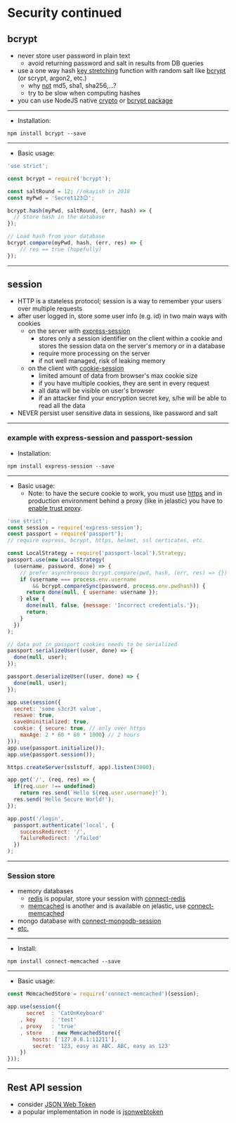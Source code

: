 # Security continued

## bcrypt

* never store user password in plain text
  * avoid returning password and salt in results from DB queries
* use a one way hash [key stretching](https://en.wikipedia.org/wiki/Key_stretching) function with random salt like [bcrypt](https://en.wikipedia.org/wiki/Bcrypt) (or scrypt, argon2, etc.)
  * why [not](https://codahale.com/how-to-safely-store-a-password/) md5, sha1, sha256,...? 
  * try to be slow when computing hashes
* you can use NodeJS native [crypto](https://nodejs.org/api/crypto.html) or [bcrypt package](https://www.npmjs.com/package/bcrypt) 

---

* Installation: 

```shell
npm install bcrypt --save
```

---

* Basic usage:

```javascript
'use strict';

const bcrypt = require('bcrypt');

const saltRound = 12; //okayish in 2018
const myPwd = 'Secret123😉';

bcrypt.hash(myPwd, saltRound, (err, hash) => {
  // Store hash in the database
});

// Load hash from your database
bcrypt.compare(myPwd, hash, (err, res) => {
    // res == true (hopefully)
});
```

---

## session

* HTTP is a stateless protocol; session is a way to remember your users over multiple requests
* after user logged in, store some user info (e.g. id) in two main ways with cookies
  * on the server with [express-session](https://www.npmjs.com/package/express-session)
    * stores only a session identifier on the client within a cookie and stores the session data on the server's memory or in a database
    * require more processing on the server
    * if not well managed, risk of leaking memory
  * on the client with [cookie-session](https://www.npmjs.com/package/cookie-session)
    * limited amount of data from browser's max cookie size 
    * if you have multiple cookies, they are sent in every request
    * all data will be visible on user's browser
    * if an attacker find your encryption secret key, s/he will be able to read all the data 
* NEVER persist user sensitive data in sessions, like password and salt

---

### example with express-session and passport-session

* Installation:

```shell
npm install express-session --save
```

---

* Basic usage:
  * Note: to have the secure cookie to work, you must use [https](../Week2/W3-4-https-passport.html) and in production environment behind a proxy (like in jelastic) you have to [enable trust proxy](../Week2/W3-4-https-passport.html#express-jelastic).

```javascript
'use strict';
const session = require('express-session');
const passport = require('passport');
// require express, bcrypt, https, helmet, ssl certicates, etc.

const LocalStrategy = require('passport-local').Strategy;
passport.use(new LocalStrategy(
  (username, password, done) => {
    // prefer asynchronous bcrypt.compare(pwd, hash, (err, res) => {})
    if (username === process.env.username 
        && bcrypt.compareSync(password, process.env.pwdhash)) {
      return done(null, { username: username });
    } else {
      done(null, false, {message: 'Incorrect credentials.'});
      return;
    }
  })
);

// data put in passport cookies needs to be serialized
passport.serializeUser((user, done) => {
  done(null, user);
});

passport.deserializeUser((user, done) => {
  done(null, user);
});

app.use(session({
  secret: 'some s3cr3t value',
  resave: true,
  saveUninitialized: true,
  cookie: { secure: true, // only over https
    maxAge: 2 * 60 * 60 * 1000} // 2 hours
}));
app.use(passport.initialize());
app.use(passport.session());

https.createServer(sslstuff, app).listen(3000);

app.get('/', (req, res) => {
  if(req.user !== undefined)
    return res.send(`Hello ${req.user.username}!`);
  res.send('Hello Secure World!');
});

app.post('/login', 
  passport.authenticate('local', { 
    successRedirect: '/', 
    failureRedirect: '/failed' 
  })
);
```

---

### Session store

* memory databases
  * [redis](https://redis.io/) is popular, store your session with [connect-redis](https://www.npmjs.com/package/connect-redis)
  * [memcached](https://memcached.org/) is another and is available on jelastic, use [connect-memcached](https://www.npmjs.com/package/connect-memcached)
* mongo database with [connect-mongodb-session](https://www.npmjs.com/package/connect-mongodb-session)
* [etc.](https://www.npmjs.com/package/express-session#compatible-session-stores)

---

* Install:

```shell
npm install connect-memcached --save
```

---

* Basic usage:

```javascript
const MemcachedStore = require('connect-memcached')(session);

app.use(session({
      secret  : 'CatOnKeyboard'
    , key     : 'test'
    , proxy   : 'true'
    , store   : new MemcachedStore({
        hosts: ['127.0.0.1:11211'],
        secret: '123, easy as ABC. ABC, easy as 123'
    })
}));
```

---

## Rest API session

* consider [JSON Web Token](https://en.wikipedia.org/wiki/JSON_Web_Token)
* a popular implementation in node is [jsonwebtoken](https://www.npmjs.com/package/jsonwebtoken)

